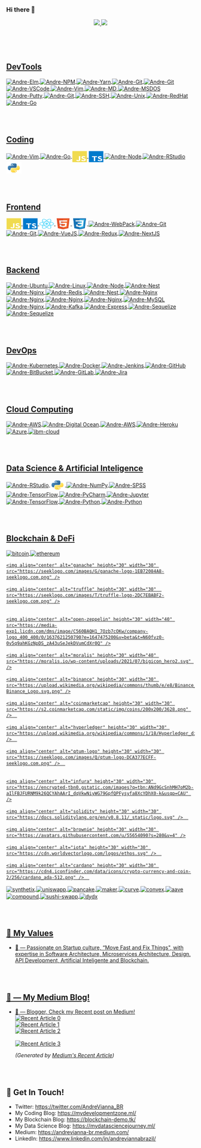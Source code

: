 
### Hi there 👋

<!-- https://devicon.dev/
https://dev.to/envoy_/150-badges-for-github-pnk
https://simpleicons.org/?q=ethereum
 -->

<div align="center">
  <a href="https://github.com/GitLinuxDev">
  <img height="180em" src="https://github-readme-stats.vercel.app/api?username=GitLinuxDev&show_icons=true&theme=dracula&include_all_commits=true&count_private=true"/>
  <img height="180em" src="https://github-readme-stats.vercel.app/api/top-langs/?username=GitLinuxDev&layout=compact&langs_count=7&theme=dracula"/>
</div>

<div style="display: inline_block"><br>


  <br></br>

   <h2>DevTools</h2>
  <img align="center" alt="Andre-Elm" height="30" width="40" src="https://cdn.jsdelivr.net/gh/devicons/devicon/icons/elm/elm-original.svg">
  <img align="center" alt="Andre-NPM" height="30" width="40" src="https://cdn.jsdelivr.net/gh/devicons/devicon/icons/npm/npm-original-wordmark.svg">
  <img align="center" alt="Andre-Yarn" height="30" width="40" src="https://cdn.jsdelivr.net/gh/devicons/devicon/icons/yarn/yarn-original.svg">
  <img align="center" alt="Andre-Git" height="30" width="40" src="https://cdn.jsdelivr.net/gh/devicons/devicon/icons/git/git-original.svg">
  <img align="center" alt="Andre-Git" height="30" width="40" src="https://cdn.jsdelivr.net/gh/devicons/devicon/icons/jest/jest-plain.svg">
  <img align="center" alt="Andre-VSCode" height="30" width="40" src="https://cdn.jsdelivr.net/gh/devicons/devicon/icons/vscode/vscode-original.svg">
  <img align="center" alt="Andre-Vim" height="30" width="40" src="https://cdn.jsdelivr.net/gh/devicons/devicon/icons/vim/vim-original.svg">
  <img align="center" alt="Andre-MD" height="30" width="40" src="https://cdn.jsdelivr.net/gh/devicons/devicon/icons/markdown/markdown-original.svg">
  <img align="center" alt="Andre-MSDOS" height="30" width="40" src="https://cdn.jsdelivr.net/gh/devicons/devicon/icons/msdos/msdos-original.svg">
  <img align="center" alt="Andre-Putty" height="30" width="40"  src="https://cdn.jsdelivr.net/gh/devicons/devicon/icons/putty/putty-original.svg">
  <img align="center" alt="Andre-Git" height="30" width="40" src="https://cdn.jsdelivr.net/gh/devicons/devicon/icons/slack/slack-original.svg">
  <img align="center" alt="Andre-SSH" height="30" width="40"  src="https://cdn.jsdelivr.net/gh/devicons/devicon/icons/ssh/ssh-original.svg">
  <img align="center" alt="Andre-Unix" height="30" width="40" src="https://cdn.jsdelivr.net/gh/devicons/devicon/icons/unix/unix-original.svg">
  <img align="center" alt="Andre-RedHat" height="30" width="40"  src="https://cdn.jsdelivr.net/gh/devicons/devicon/icons/redhat/redhat-original.svg">
  <img align="center" alt="Andre-Go" height="30" width="40" src="https://cdn.jsdelivr.net/gh/devicons/devicon/icons/django/django-original.svg">

  

  <br></br>

  <h2>Coding</h2>
  
  <img align="center" alt="Andre-Vim" height="30" width="40" src="https://cdn.jsdelivr.net/gh/devicons/devicon/icons/c/c-original.svg">
  <img align="center" alt="Andre-Go" height="30" width="40" src="https://cdn.jsdelivr.net/gh/devicons/devicon/icons/go/go-original.svg">
  <img align="center" alt="Andre-Js" height="30" width="40" src="https://raw.githubusercontent.com/devicons/devicon/master/icons/javascript/javascript-plain.svg">
  <img align="center" alt="Andre-Ts" height="30" width="40" src="https://raw.githubusercontent.com/devicons/devicon/master/icons/typescript/typescript-plain.svg">
  <img align="center" alt="Andre-Node" height="30" width="40"  src="https://cdn.jsdelivr.net/gh/devicons/devicon/icons/nodejs/nodejs-original.svg">
  <img align="center" alt="Andre-RStudio" height="30" width="40" src="https://cdn.jsdelivr.net/gh/devicons/devicon/icons/rstudio/rstudio-original.svg">
  <img align="center" alt="Andre-Python" height="30" width="40" src="https://raw.githubusercontent.com/devicons/devicon/master/icons/python/python-original.svg">  
  

  <br></br>
  
  <h2>Frontend</h2>
  <img align="center" alt="Andre-Js" height="30" width="40" src="https://raw.githubusercontent.com/devicons/devicon/master/icons/javascript/javascript-plain.svg">
  <img align="center" alt="Andre-Ts" height="30" width="40" src="https://raw.githubusercontent.com/devicons/devicon/master/icons/typescript/typescript-plain.svg">
  <img align="center" alt="Andre-React" height="30" width="40" src="https://raw.githubusercontent.com/devicons/devicon/master/icons/react/react-original.svg">
  <img align="center" alt="Andre-HTML" height="30" width="40" src="https://raw.githubusercontent.com/devicons/devicon/master/icons/html5/html5-original.svg">
  <img align="center" alt="Andre-CSS" height="30" width="40" src="https://raw.githubusercontent.com/devicons/devicon/master/icons/css3/css3-original.svg">  
  <img align="center" alt="Andre-WebPack" height="30" width="40" src="https://cdn.jsdelivr.net/gh/devicons/devicon/icons/webpack/webpack-original.svg">  
  <img align="center" alt="Andre-Git" height="30" width="40" src="https://cdn.jsdelivr.net/gh/devicons/devicon/icons/bootstrap/bootstrap-plain.svg">
  <img align="center" alt="Andre-Git" height="30" width="40" src="https://cdn.jsdelivr.net/gh/devicons/devicon/icons/chrome/chrome-original.svg">
  <img align="center" alt="Andre-VueJS" height="30" width="40" src="https://cdn.jsdelivr.net/gh/devicons/devicon/icons/vuejs/vuejs-original.svg">  
  <img align="center" alt="Andre-Redux" height="30" width="40" src="https://cdn.jsdelivr.net/gh/devicons/devicon/icons/redux/redux-original.svg">
  <img align="center" alt="Andre-NextJS" height="30" width="40" src="https://cdn.jsdelivr.net/gh/devicons/devicon/icons/nextjs/nextjs-original.svg">
  
  <br></br>
  
  <h2>Backend</h2>
  <img align="center" alt="Andre-Ubuntu" height="30" width="40" src="https://cdn.jsdelivr.net/gh/devicons/devicon/icons/ubuntu/ubuntu-plain.svg">
  <img align="center" alt="Andre-Linux" height="30" width="40" src="https://cdn.jsdelivr.net/gh/devicons/devicon/icons/linux/linux-original.svg">
  <img align="center" alt="Andre-Node" height="30" width="40"  src="https://cdn.jsdelivr.net/gh/devicons/devicon/icons/nodejs/nodejs-original.svg">
  <img align="center" alt="Andre-Nest" height="30" width="40" src="https://cdn.jsdelivr.net/gh/devicons/devicon/icons/nestjs/nestjs-plain.svg">
  <img align="center" alt="Andre-Nginx" height="30" width="40" src="https://cdn.jsdelivr.net/gh/devicons/devicon/icons/nginx/nginx-original.svg">
  <img align="center" alt="Andre-Redis" height="30" width="40" src="https://cdn.jsdelivr.net/gh/devicons/devicon/icons/redis/redis-original.svg">
  <img align="center" alt="Andre-Nest" height="30" width="40" src="https://cdn.jsdelivr.net/gh/devicons/devicon/icons/nestjs/nestjs-plain.svg">
  <img align="center" alt="Andre-Nginx" height="30" width="40" src="https://cdn.jsdelivr.net/gh/devicons/devicon/icons/postgresql/postgresql-original.svg">
  <img align="center" alt="Andre-Nginx" height="30" width="40" src="https://cdn.jsdelivr.net/gh/devicons/devicon/icons/mongodb/mongodb-original.svg">
  <img align="center" alt="Andre-Nginx" height="30" width="40" src="https://cdn.jsdelivr.net/gh/devicons/devicon/icons/flask/flask-original.svg">
  <img align="center" alt="Andre-Nginx" height="30" width="40" src="https://cdn.jsdelivr.net/gh/devicons/devicon/icons/denojs/denojs-original.svg">
  <img align="center" alt="Andre-MySQL" height="30" width="40" src="https://cdn.jsdelivr.net/gh/devicons/devicon/icons/mysql/mysql-original.svg"">
  <img align="center" alt="Andre-Nginx" height="30" width="40" src="https://cdn.jsdelivr.net/gh/devicons/devicon/icons/graphql/graphql-plain.svg">
  <img align="center" alt="Andre-Kafka" height="30" width="40" src="https://cdn.jsdelivr.net/gh/devicons/devicon/icons/apachekafka/apachekafka-original.svg">
  <img align="center" alt="Andre-Express" height="30" width="40" src="https://cdn.jsdelivr.net/gh/devicons/devicon/icons/express/express-original.svg">
  <img align="center" alt="Andre-Sequelize" height="30" width="40" src="https://cdn.jsdelivr.net/gh/devicons/devicon/icons/sequelize/sequelize-original.svg">
  <img align="center" alt="Andre-Sequelize" height="30" width="40" src="https://cdn.jsdelivr.net/gh/devicons/devicon/icons/firebase/firebase-plain.svg">
  
  
  <br></br>
 
  
  <h2>DevOps</h2>
  <img align="center" alt="Andre-Kubernetes" height="30" width="40" src="https://cdn.jsdelivr.net/gh/devicons/devicon/icons/kubernetes/kubernetes-plain.svg">
  <img align="center" alt="Andre-Docker" height="30" width="40" src="https://cdn.jsdelivr.net/gh/devicons/devicon/icons/docker/docker-original.svg">  
  <img align="center" alt="Andre-Jenkins" height="30" width="40" src="https://cdn.jsdelivr.net/gh/devicons/devicon/icons/jenkins/jenkins-original.svg">
  <img align="center" alt="Andre-GitHub" height="30" width="40" src="https://cdn.jsdelivr.net/gh/devicons/devicon/icons/github/github-original.svg">
  <img align="center" alt="Andre-BitBucket" height="30" width="40" src="https://cdn.jsdelivr.net/gh/devicons/devicon/icons/bitbucket/bitbucket-original.svg">
  <img align="center" alt="Andre-GitLab" height="30" width="40" src="https://cdn.jsdelivr.net/gh/devicons/devicon/icons/gitlab/gitlab-original.svg">
  <img align="center" alt="Andre-Jira" height="30" width="40" src="https://cdn.jsdelivr.net/gh/devicons/devicon/icons/jira/jira-original.svg">
  
  <br></br>

  <h2>Cloud Computing</h2>
  <img align="center" alt="Andre-AWS" height="30" width="40" src="https://cdn.jsdelivr.net/gh/devicons/devicon/icons/amazonwebservices/amazonwebservices-original.svg">
  <img align="center" alt="Andre-Digital Ocean" height="30" width="40" src="https://cdn.jsdelivr.net/gh/devicons/devicon/icons/digitalocean/digitalocean-original.svg">
  <img align="center" alt="Andre-AWS" height="30" width="40" src="https://cdn.jsdelivr.net/gh/devicons/devicon/icons/googlecloud/googlecloud-original.svg">
  <img align="center" alt="Andre-Heroku" height="30" width="40"  src="https://cdn.jsdelivr.net/gh/devicons/devicon/icons/heroku/heroku-original.svg">

  <img align="center" alt="Azure" height="30" width="30"  src="https://www.svgrepo.com/show/303372/azure-1-logo.svg">
  <img align="center" alt="ibm-cloud" height="30" width="30"  src="https://user-images.githubusercontent.com/300008/32847130-2481e4ac-c9f7-11e7-9962-3d444d5e42da.png">


  
   <br></br>
  
  
  <h2>Data Science & Artificial Inteligence</h2>
  <img align="center" alt="Andre-RStudio" height="30" width="40" src="https://cdn.jsdelivr.net/gh/devicons/devicon/icons/rstudio/rstudio-original.svg">
  <img align="center" alt="Andre-Python" height="30" width="40" src="https://raw.githubusercontent.com/devicons/devicon/master/icons/python/python-original.svg">  
  <img align="center" alt="Andre-NumPy" height="30" width="40" src="https://cdn.jsdelivr.net/gh/devicons/devicon/icons/numpy/numpy-original.svg">
  <img align="center" alt="Andre-SPSS" height="30" width="40" src="https://cdn.jsdelivr.net/gh/devicons/devicon/icons/spss/spss-original.svg">  
  <img align="center" alt="Andre-TensorFlow" height="30" width="40" src="https://cdn.jsdelivr.net/gh/devicons/devicon/icons/tensorflow/tensorflow-original.svg">
  <img align="center" alt="Andre-PyCharm" height="30" width="40" src="https://cdn.jsdelivr.net/gh/devicons/devicon/icons/pycharm/pycharm-original.svg">  
  <img align="center" alt="Andre-Jupyter" height="30" width="40" src="https://cdn.jsdelivr.net/gh/devicons/devicon/icons/jupyter/jupyter-original.svg">  
  <img align="center" alt="Andre-TensorFlow" height="30" width="40" src="https://cdn.jsdelivr.net/gh/devicons/devicon/icons/matlab/matlab-original.svg">
  <img align="center" alt="Andre-Python" height="30" width="40" src="https://cdn.jsdelivr.net/gh/devicons/devicon/icons/pandas/pandas-original.svg">
  <img align="center" alt="Andre-Python" height="30" width="40" src="https://cdn.jsdelivr.net/gh/devicons/devicon/icons/julia/julia-original.svg">

 
   <br></br>
  

  <h2>Blockchain & DeFi</h2>
    <img align="center" alt="bitcoin"height="30"  width="30"  src="https://upload.wikimedia.org/wikipedia/commons/thumb/4/46/Bitcoin.svg/1200px-Bitcoin.svg.png" />
    <img align="center" alt="ethereum" height="30" width="30"  src="https://ethereum.org/static/a110735dade3f354a46fc2446cd52476/db4de/eth-home-icon.webp" />

    <img align="center" alt="ganache" height="30" width="30" src="https://seeklogo.com/images/G/ganache-logo-1EB72084A8-seeklogo.com.png" />

    <img align="center" alt="truffle" height="30" width="30"  src="https://seeklogo.com/images/T/truffle-logo-2DC7EBABF2-seeklogo.com.png" />

    
    <img align="center" alt="open-zeppelin" height="30" width="40" src="https://media-exp1.licdn.com/dms/image/C560BAQH1_7Ozb7cOKw/company-logo_400_400/0/1637621250790?e=1647475200&v=beta&t=N60fvz0-0v5q9ahKGzNpDS_zA43uSeJekDVumCdXr0Q" />

    <img align="center" alt="moralis" height="30" width="40" src="https://moralis.io/wp-content/uploads/2021/07/bigicon_hero2.svg" />

    <img align="center" alt="binance" height="30" width="30" src="https://upload.wikimedia.org/wikipedia/commons/thumb/e/e8/Binance_Logo.svg/2048px-Binance_Logo.svg.png" />

    <img align="center" alt="coinmarketcap" height="30" width="30" src="https://s2.coinmarketcap.com/static/img/coins/200x200/3628.png" />  

    <img align="center" alt="hyperledger" height="30" width="30" src="https://upload.wikimedia.org/wikipedia/commons/1/18/Hyperledger_diagram.svg" />  

    <img align="center" alt="qtum-logo" height="30" width="30" src="https://seeklogo.com/images/Q/qtum-logo-DCA377ECFF-seeklogo.com.png" />  


    <img align="center" alt="infura" height="30" width="30" src="https://encrypted-tbn0.gstatic.com/images?q=tbn:ANd9GcSnhMH7oM2b-aIlFBJFURNM9k26QCYAhAArI_dqVkwNiyWG79GpfQPFysyfa8XcYDhX0-k&usqp=CAU" />

    <img align="center" alt="solidity" height="30" width="30" src="https://docs.soliditylang.org/en/v0.8.11/_static/logo.svg" />  

    <img align="center" alt="brownie" height="30" width="30" src="https://avatars.githubusercontent.com/u/55654090?s=280&v=4" />

    <img align="center" alt="iota" height="30" width="30" src="https://cdn.worldvectorlogo.com/logos/ethos.svg" />  

    <img align="center" alt="cardano" height="30" width="30" src="https://cdn4.iconfinder.com/data/icons/crypto-currency-and-coin-2/256/cardano_ada-512.png" />  


   <img align="center" alt="synthetix" height="30" width="30" src="https://seeklogo.com/images/S/synthetix-snx-logo-2E4D0D8BED-seeklogo.com.png" /> 

   <img align="center" alt="uniswapp" height="30" width="30" src="https://upload.wikimedia.org/wikipedia/commons/thumb/e/e7/Uniswap_Logo.svg/1026px-Uniswap_Logo.svg.png" /> 

   <img align="center" alt="pancake" height="30" width="30" src="https://seeklogo.com/images/P/pancakeswap-cake-logo-855C872947-seeklogo.com.png" /> 

   <img align="center" alt="maker" height="30" width="30" src="https://cryptologos.cc/logos/maker-mkr-logo.png" /> 

   <img align="center" alt="curve" height="30" width="30" src="https://curve.fi/logo.png" /> 

  <img align="center" alt="convex" height="30" width="30" src="https://yourcryptolibrary.com/wp-content/uploads/2021/10/convex-logo.png" /> 

   <img align="center" alt="aave" height="30" width="30" src="https://storage.googleapis.com/holdex-public/projects/ethlend/aave-logo-icon-ghost.png" /> 

   <img align="center" alt="compound" height="30" width="30" src="https://thumbs.dreamstime.com/b/compound-comp-token-symbol-cryptocurrency-logo-coin-icon-isolated-white-background-vector-illustration-219784429.jpg" /> 

   <img align="center" alt="sushi-swapp" height="30" width="30" src="https://cryptologos.cc/logos/sushiswap-sushi-logo.png" /> 

   <img align="center" alt="dydx" height="30" width="30" src="https://dydx.exchange/icon.svg" /> 
    

</div>

 <br></br>



<h2>🌱 My Values</h2>

- 🤔 &mdash; Passionate on Startup culture, “Move Fast and Fix Things", with expertise in Software Architecture, Microservices Architecture, Design, API Development, Artificial Inteligente and Blockchain. <br> 

<!-- - 😎 &mdash; Actual Year. <br> ![github stats](https://github-readme-stats.vercel.app/api?username=GitLinuxDev&show_icons=true) -->

<br></br>


<h2>📝 &mdash; My Medium Blog!</h2>

- 📝 &mdash; Blogger, Check my Recent post on Medium!
    <br> <a target="_blank" href="https://github-readme-medium-recent-article.vercel.app/medium/@andrevianna-br/0"><img src="https://github-readme-medium-recent-article.vercel.app/medium/@andrevianna-br/0" alt="Recent Article 0"></a>
    <br> <a target="_blank" href="https://github-readme-medium-recent-article.vercel.app/medium/@andrevianna-br/1"><img src="https://github-readme-medium-recent-article.vercel.app/medium/@andrevianna-br/1" alt="Recent Article 1"></a>
    <br> <a target="_blank" href="https://github-readme-medium-recent-article.vercel.app/medium/@andrevianna-br/2"><img src="https://github-readme-medium-recent-article.vercel.app/medium/@andrevianna-br/2" alt="Recent Article 2"></a> <br>
    <br> <a target="_blank" href="https://github-readme-medium-recent-article.vercel.app/medium/@andrevianna-br/3"><img src="https://github-readme-medium-recent-article.vercel.app/medium/@andrevianna-br/3" alt="Recent Article 3"></a> <br>

    _(Generated by [Medium's Recent Article](https://github.com/bxcodec/github-readme-medium-recent-article))_



<br></br>
<h2>📮 Get In Touch!</h2>

<!-- ### 📮 Get In Touch! -->
- Twitter: https://twitter.com/AndreVianna_BR
- My Coding Blog: https://mydevelopmentzone.ml/
- My Blockchain Blog: https://blockchain-demo.tk/
- My Data Science Blog: https://mydatasciencejourney.ml/
- Medium: https://andrevianna-br.medium.com/
- LinkedIn: https://www.linkedin.com/in/andreviannabrazil/

  

